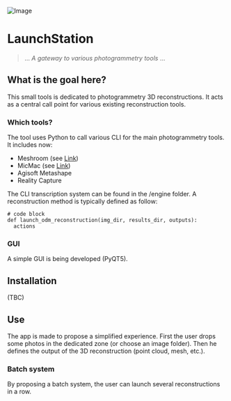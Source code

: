 ![Image](https://i.ibb.co/8czRnpv/astronaut-small.png)
# LaunchStation
>... *A gateway to various photogrammetry tools* ...

## What is the goal here?
This small tools is dedicated to photogrammetry 3D reconstructions. It acts as a central call point for various existing reconstruction tools.

### Which tools?
The tool uses Python to call various CLI for the main photogrammetry tools. It includes now:
* Meshroom (see [Link](https://alicevision.org/#meshroom))
* MicMac (see [Link](https://micmac.ensg.eu/index.php/Accueil))
* Agisoft Metashape
* Reality Capture

The CLI transcription system can be found in the /engine folder. A reconstruction method is typically defined as follow:
```
# code block
def launch_odm_reconstruction(img_dir, results_dir, outputs):
  actions
```

### GUI
A simple GUI is being developed (PyQT5). 


## Installation
(TBC)


## Use
The app is made to propose a simplified experience. First the user drops some photos in the dedicated zone (or choose an image folder). Then he defines the output of the 3D reconstruction (point cloud, mesh, etc.). 

### Batch system
By proposing a batch system, the user can launch several reconstructions in a row. 
